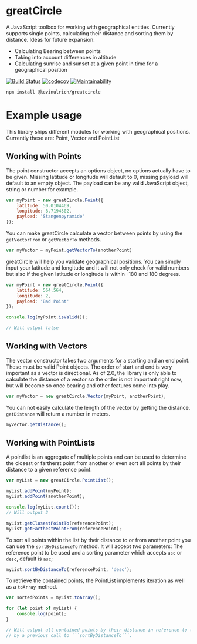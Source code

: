 # greatCircle
A JavaScript toolbox for working with geographical entities. Currently supports single points, calculating their distance and sorting them by distance. Ideas for future expansion:

* Calculating Bearing between points
* Taking into account differences in altitude
* Calculating sunrise and sunset at a given point in time for a geographical position

[![Build Status](https://travis-ci.org/kevinulrich/greatCircle.svg?branch=master)](https://travis-ci.org/kevinulrich/greatCircle)
[![codecov](https://codecov.io/gh/kevinulrich/greatCircle/branch/master/graph/badge.svg)](https://codecov.io/gh/kevinulrich/greatCircle)
[![Maintainability](https://api.codeclimate.com/v1/badges/954e24edb74d15ead6cb/maintainability)](https://codeclimate.com/github/kevinulrich/greatCircle/maintainability)

```
npm install @kevinulrich/greatcircle
```

# Example usage

This library ships different modules for working with geographical positions. Currently these are: Point, Vector and PointList

## Working with Points

The point constructor accepts an options object, no options actually have to be given. Missing latitude or longitude will default to 0, missing payload will default to an empty object. The payload can be any valid JavaScript object, string or number for example.

```javascript
var myPoint = new greatCircle.Point({
	latitude: 50.0104469, 
	longitude: 8.7194302, 
	payload: 'Stangenpyramide'
});
```

You can make greatCircle calculate a vector between points by using the ```getVectorFrom``` or ```getVectorTo``` methods.

```javascript
var myVector = myPoint.getVectorTo(anotherPoint)
```

greatCircle will help you validate geographical positions. You can simply input your latitude and longitude and it will not only check for valid numbers but also if the given latitude or longitude is within -180 and 180 degrees.

```javascript
var myPoint = new greatCircle.Point({
	latitude: 564.564, 
	longitude: 2, 
	payload: 'Bad Point'
});

console.log(myPoint.isValid());

// Will output false
```

## Working with Vectors

The vector constructor takes two arguments for a starting and an end point. These must be valid Point objects. The order of start and end is very important as a vector is directional. As of 2.0, the library is only able to calculate the distance of a vector so the order is not important right now, but will become so once bearing and other features come into play.

```javascript
var myVector = new greatCircle.Vector(myPoint, anotherPoint);
```

You can not easily calculate the length of the vector by getting the distance. ```getDistance``` will return a number in meters.

```javascript
myVector.getDistance();
```

## Working with PointLists

A pointlist is an aggregate of multiple points and can be used to determine the closest or fartherst point from another or even sort all points by their distance to a given reference point.

```javascript
var myList = new greatCircle.PointList();

myList.addPoint(myPoint);
myList.addPoint(anotherPoint);

console.log(myList.count());
// Will output 2

myList.getClosestPointTo(referencePoint);
myList.getFarthestPointFrom(referencePoint);
```

To sort all points within the list by their distance to or from another point you can use the ```sortByDistanceTo``` method. It will accept two parameters: The reference point to be used and a sorting parameter which accepts ```asc``` or ```desc```, default is ```asc```;

```javascript
myList.sortByDistanceTo(referencePoint, 'desc');
```

To retrieve the contained points, the PointList implements iteration as well as a ```toArray``` method.

```javascript
var sortedPoints = myList.toArray();

for (let point of myList) {
	console.log(point);
}

// Will output all contained points by their distance in reference to the point and sorting given 
// by a previous call to ```sortByDistanceTo```.
```